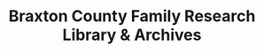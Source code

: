 ---
layout: repo
title: "Braxton County Family Research Library & Archives"
id: 3689
permalink: repos/3689/
---